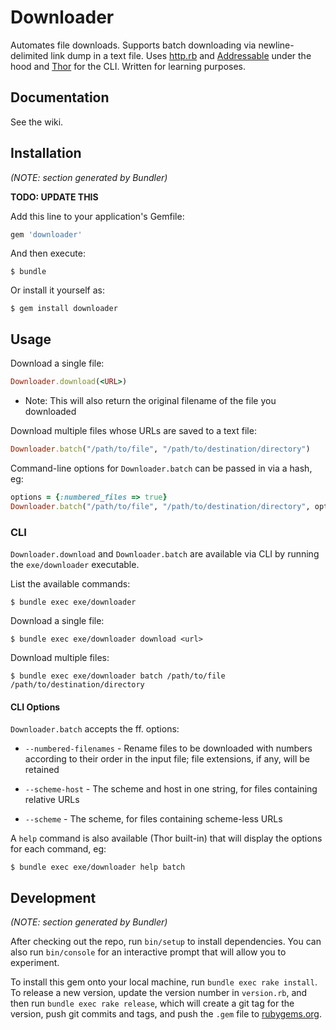 # Downloader

Automates file downloads. Supports batch downloading via newline-delimited link dump in a text file. Uses [http.rb](https://github.com/httprb/http) and [Addressable](https://github.com/sporkmonger/addressable) under the hood and [Thor](https://github.com/erikhuda/thor) for the CLI. Written for learning purposes.

## Documentation

See the wiki.

## Installation

_(NOTE: section generated by Bundler)_

**TODO: UPDATE THIS**

Add this line to your application's Gemfile:

```ruby
gem 'downloader'
```

And then execute:

    $ bundle

Or install it yourself as:

    $ gem install downloader

## Usage

Download a single file:

```ruby
Downloader.download(<URL>)
```
- Note: This will also return the original filename of the file you downloaded

Download multiple files whose URLs are saved to a text file:

```ruby
Downloader.batch("/path/to/file", "/path/to/destination/directory")
```

Command-line options for `Downloader.batch` can be passed in via a hash, eg:

```ruby
options = {:numbered_files => true}
Downloader.batch("/path/to/file", "/path/to/destination/directory", options)
```

### CLI

`Downloader.download` and `Downloader.batch` are available via CLI by running the `exe/downloader` executable.

List the available commands:

    $ bundle exec exe/downloader

Download a single file:

    $ bundle exec exe/downloader download <url>

Download multiple files:

    $ bundle exec exe/downloader batch /path/to/file /path/to/destination/directory

#### CLI Options

`Downloader.batch` accepts the ff. options:

- `--numbered-filenames` - Rename files to be downloaded with numbers according to their order in the input file; file extensions, if any, will be retained

- `--scheme-host` - The scheme and host in one string, for files containing relative URLs

- `--scheme` - The scheme, for files containing scheme-less URLs

A `help` command is also available (Thor built-in) that will display the options for each command, eg:

    $ bundle exec exe/downloader help batch

## Development

_(NOTE: section generated by Bundler)_

After checking out the repo, run `bin/setup` to install dependencies. You can also run `bin/console` for an interactive prompt that will allow you to experiment.

To install this gem onto your local machine, run `bundle exec rake install`. To release a new version, update the version number in `version.rb`, and then run `bundle exec rake release`, which will create a git tag for the version, push git commits and tags, and push the `.gem` file to [rubygems.org](https://rubygems.org).

